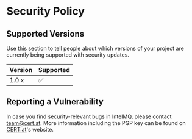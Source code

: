 # Security Policy

## Supported Versions

Use this section to tell people about which versions of your project are
currently being supported with security updates.

| Version | Supported          |
| ------- | ------------------ |
| 1.0.x   | :white_check_mark: |

## Reporting a Vulnerability

In case you find security-relevant bugs in IntelMQ, please contact team@cert.at. More information including the PGP key can be found on [CERT.at](https://www.cert.at/en/about-us/contact/)'s website.
